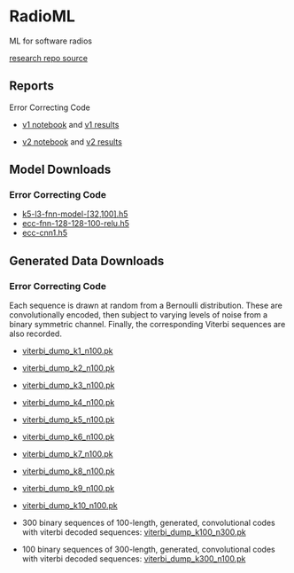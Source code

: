 # RadioML
ML for software radios

[research repo source](https://github.com/jain-nikunj/radioML)

## Reports

Error Correcting Code

- [v1 notebook](https://github.com/Michael-Tu/radioML/blob/master/ecc-v1.ipynb) and [v1 results](https://github.com/Michael-Tu/radioML/blob/master/report/ecc-v1.md)

- [v2 notebook](https://github.com/Michael-Tu/radioML/blob/master/ecc-v2.ipynb) and [v2 results](https://github.com/Michael-Tu/radioML/blob/master/report/ecc-v2.md)

## Model Downloads

### Error Correcting Code

- [k5-l3-fnn-model-[32,100].h5](https://www.dropbox.com/s/fkspgy0u1zsa5zk/k5-l3-fnn-model-%5B32%2C100%5D.h5?dl=0)
- [ecc-fnn-128-128-100-relu.h5](https://www.dropbox.com/s/kea9sf8aosuetup/ecc-fnn-128-128-100-relu.h5?dl=0)
- [ecc-cnn1.h5](https://www.dropbox.com/s/lgm6dzu5dus47q3/ecc-cnn1.h5?dl=0)



## Generated Data Downloads

### Error Correcting Code

Each sequence is drawn at random from a Bernoulli distribution. These are convolutionally encoded, then subject to varying levels of noise from a binary symmetric channel. Finally, the corresponding Viterbi sequences are also recorded.



- [viterbi_dump_k1_n100.pk](https://www.dropbox.com/s/guqx8xyqt2njoug/viterbi_dump_k1_n100.pk?dl=0)
- [viterbi_dump_k2_n100.pk](https://www.dropbox.com/s/1t48qcpcfo1zri4/viterbi_dump_k2_n100.pk?dl=0)
- [viterbi_dump_k3_n100.pk](https://www.dropbox.com/s/zfwzqnbjj7nstfr/viterbi_dump_k3_n100.pk?dl=0)
- [viterbi_dump_k4_n100.pk](https://www.dropbox.com/s/86prpq51i542cd8/viterbi_dump_k4_n100.pk?dl=0)
- [viterbi_dump_k5_n100.pk](https://www.dropbox.com/s/ps2z0326qroqsms/viterbi_dump_k5_n100.pk?dl=0)
- [viterbi_dump_k6_n100.pk](https://www.dropbox.com/s/e75m0hzo3fnjq44/viterbi_dump_k6_n100.pk?dl=0)
- [viterbi_dump_k7_n100.pk](https://www.dropbox.com/s/d3p4x55if1qo7ca/viterbi_dump_k7_n100.pk?dl=0)
- [viterbi_dump_k8_n100.pk](https://www.dropbox.com/s/bji0sxqtmhgegb5/viterbi_dump_k8_n100.pk?dl=0)
- [viterbi_dump_k9_n100.pk](https://www.dropbox.com/s/a31a5gwoyew6wxm/viterbi_dump_k9_n100.pk?dl=0)
- [viterbi_dump_k10_n100.pk](https://www.dropbox.com/s/exglieng34k05pg/viterbi_dump_k10_n100.pk?dl=0)

- 300 binary sequences of 100-length, generated, convolutional codes with viterbi decoded sequences: [viterbi_dump_k100_n300.pk](https://www.dropbox.com/s/4su9r1iu7srvlzj/viterbi_dump_k100_n300.pk?dl=0)
- 100 binary sequences of 300-length, generated, convolutional codes with viterbi decoded sequences: [viterbi_dump_k300_n100.pk](https://www.dropbox.com/s/r33igmpe07q8704/viterbi_dump_k300_n100.pk?dl=0)


